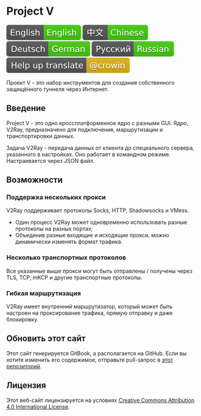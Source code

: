 # Project V

[![English](resources/english.svg)](https://www.v2ray.com/en/) [![Chinese](resources/chinese.svg)](https://www.v2ray.com/) [![German](resources/german.svg)](https://www.v2ray.com/de/) [![Russian](resources/russian.svg)](https://www.v2ray.com/ru/) [![Перевод](resources/lang.svg)](https://crowdin.com/project/v2ray)

Проект V - это набор инструментов для создания собственного защищённого туннеля через Интернет.

## Введение

Project V - это одно кроссплатформенное ядро с разными GUI. Ядро, V2Ray, предназначено для подключения, маршрутизации и транспортировки данных.

Задача V2Ray - передача данных от клиента до специального сервера, указанного в настройках. Оно работает в командном режиме. Настраивается через JSON файл.

## Возможности

### Поддержка нескольких прокси

V2Ray поддерживает протоколы Socks, HTTP, Shadowsocks и VMess.

* Один процесс V2Ray может одновременно использовать разные протоколы на разных портах;
* Объединив разные входящие и исходящие прокси, можно динамически изменять формат трафика.

### Несколько транспортных протоколов

Все указанные выше прокси могут быть отправлены / получены через TLS, TCP, mKCP и другие транспортные протоколы.

### Гибкая маршрутизация

V2Ray имеет внутренний маршрутизатор, который может быть настроен на проксирование трафика, прямую отправку и даже блокировку.

## Обновить этот сайт

Этот сайт генерируется GitBook, а располагается на GitHub. Если вы хотите изменить его содержимое, отправьте pull-запрос в [этот репозиторий](https://github.com/v2ray/manual).

## Лицензия

Этот веб-сайт лицензируется на условиях [Creative Commons Attribution 4.0 International License](https://creativecommons.org/licenses/by/4.0/).